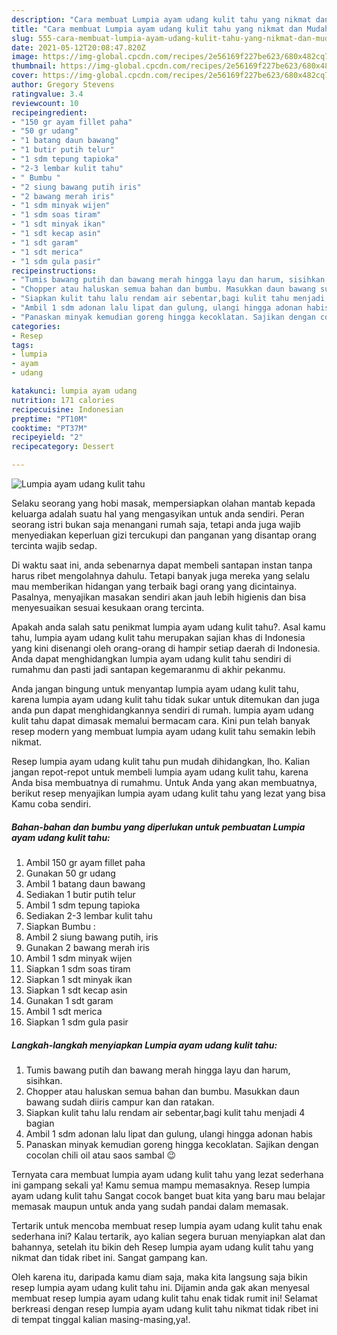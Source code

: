 ```yaml
---
description: "Cara membuat Lumpia ayam udang kulit tahu yang nikmat dan Mudah Dibuat"
title: "Cara membuat Lumpia ayam udang kulit tahu yang nikmat dan Mudah Dibuat"
slug: 555-cara-membuat-lumpia-ayam-udang-kulit-tahu-yang-nikmat-dan-mudah-dibuat
date: 2021-05-12T20:08:47.820Z
image: https://img-global.cpcdn.com/recipes/2e56169f227be623/680x482cq70/lumpia-ayam-udang-kulit-tahu-foto-resep-utama.jpg
thumbnail: https://img-global.cpcdn.com/recipes/2e56169f227be623/680x482cq70/lumpia-ayam-udang-kulit-tahu-foto-resep-utama.jpg
cover: https://img-global.cpcdn.com/recipes/2e56169f227be623/680x482cq70/lumpia-ayam-udang-kulit-tahu-foto-resep-utama.jpg
author: Gregory Stevens
ratingvalue: 3.4
reviewcount: 10
recipeingredient:
- "150 gr ayam fillet paha"
- "50 gr udang"
- "1 batang daun bawang"
- "1 butir putih telur"
- "1 sdm tepung tapioka"
- "2-3 lembar kulit tahu"
- " Bumbu "
- "2 siung bawang putih iris"
- "2 bawang merah iris"
- "1 sdm minyak wijen"
- "1 sdm soas tiram"
- "1 sdt minyak ikan"
- "1 sdt kecap asin"
- "1 sdt garam"
- "1 sdt merica"
- "1 sdm gula pasir"
recipeinstructions:
- "Tumis bawang putih dan bawang merah hingga layu dan harum, sisihkan."
- "Chopper atau haluskan semua bahan dan bumbu. Masukkan daun bawang sudah diiris campur kan dan ratakan."
- "Siapkan kulit tahu lalu rendam air sebentar,bagi kulit tahu menjadi 4 bagian"
- "Ambil 1 sdm adonan lalu lipat dan gulung, ulangi hingga adonan habis"
- "Panaskan minyak kemudian goreng hingga kecoklatan. Sajikan dengan cocolan chili oil atau saos sambal 😉"
categories:
- Resep
tags:
- lumpia
- ayam
- udang

katakunci: lumpia ayam udang 
nutrition: 171 calories
recipecuisine: Indonesian
preptime: "PT10M"
cooktime: "PT37M"
recipeyield: "2"
recipecategory: Dessert

---
```



![Lumpia ayam udang kulit tahu](https://img-global.cpcdn.com/recipes/2e56169f227be623/680x482cq70/lumpia-ayam-udang-kulit-tahu-foto-resep-utama.jpg)

Selaku seorang yang hobi masak, mempersiapkan olahan mantab kepada keluarga adalah suatu hal yang mengasyikan untuk anda sendiri. Peran seorang istri bukan saja menangani rumah saja, tetapi anda juga wajib menyediakan keperluan gizi tercukupi dan panganan yang disantap orang tercinta wajib sedap.

Di waktu  saat ini, anda sebenarnya dapat membeli santapan instan tanpa harus ribet mengolahnya dahulu. Tetapi banyak juga mereka yang selalu mau memberikan hidangan yang terbaik bagi orang yang dicintainya. Pasalnya, menyajikan masakan sendiri akan jauh lebih higienis dan bisa menyesuaikan sesuai kesukaan orang tercinta. 



Apakah anda salah satu penikmat lumpia ayam udang kulit tahu?. Asal kamu tahu, lumpia ayam udang kulit tahu merupakan sajian khas di Indonesia yang kini disenangi oleh orang-orang di hampir setiap daerah di Indonesia. Anda dapat menghidangkan lumpia ayam udang kulit tahu sendiri di rumahmu dan pasti jadi santapan kegemaranmu di akhir pekanmu.

Anda jangan bingung untuk menyantap lumpia ayam udang kulit tahu, karena lumpia ayam udang kulit tahu tidak sukar untuk ditemukan dan juga anda pun dapat menghidangkannya sendiri di rumah. lumpia ayam udang kulit tahu dapat dimasak memalui bermacam cara. Kini pun telah banyak resep modern yang membuat lumpia ayam udang kulit tahu semakin lebih nikmat.

Resep lumpia ayam udang kulit tahu pun mudah dihidangkan, lho. Kalian jangan repot-repot untuk membeli lumpia ayam udang kulit tahu, karena Anda bisa membuatnya di rumahmu. Untuk Anda yang akan membuatnya, berikut resep menyajikan lumpia ayam udang kulit tahu yang lezat yang bisa Kamu coba sendiri.

<!--inarticleads1-->

##### Bahan-bahan dan bumbu yang diperlukan untuk pembuatan Lumpia ayam udang kulit tahu:

1. Ambil 150 gr ayam fillet paha
1. Gunakan 50 gr udang
1. Ambil 1 batang daun bawang
1. Sediakan 1 butir putih telur
1. Ambil 1 sdm tepung tapioka
1. Sediakan 2-3 lembar kulit tahu
1. Siapkan  Bumbu :
1. Ambil 2 siung bawang putih, iris
1. Gunakan 2 bawang merah iris
1. Ambil 1 sdm minyak wijen
1. Siapkan 1 sdm soas tiram
1. Siapkan 1 sdt minyak ikan
1. Siapkan 1 sdt kecap asin
1. Gunakan 1 sdt garam
1. Ambil 1 sdt merica
1. Siapkan 1 sdm gula pasir




<!--inarticleads2-->

##### Langkah-langkah menyiapkan Lumpia ayam udang kulit tahu:

1. Tumis bawang putih dan bawang merah hingga layu dan harum, sisihkan.
1. Chopper atau haluskan semua bahan dan bumbu. Masukkan daun bawang sudah diiris campur kan dan ratakan.
1. Siapkan kulit tahu lalu rendam air sebentar,bagi kulit tahu menjadi 4 bagian
1. Ambil 1 sdm adonan lalu lipat dan gulung, ulangi hingga adonan habis
1. Panaskan minyak kemudian goreng hingga kecoklatan. Sajikan dengan cocolan chili oil atau saos sambal 😉




Ternyata cara membuat lumpia ayam udang kulit tahu yang lezat sederhana ini gampang sekali ya! Kamu semua mampu memasaknya. Resep lumpia ayam udang kulit tahu Sangat cocok banget buat kita yang baru mau belajar memasak maupun untuk anda yang sudah pandai dalam memasak.

Tertarik untuk mencoba membuat resep lumpia ayam udang kulit tahu enak sederhana ini? Kalau tertarik, ayo kalian segera buruan menyiapkan alat dan bahannya, setelah itu bikin deh Resep lumpia ayam udang kulit tahu yang nikmat dan tidak ribet ini. Sangat gampang kan. 

Oleh karena itu, daripada kamu diam saja, maka kita langsung saja bikin resep lumpia ayam udang kulit tahu ini. Dijamin anda gak akan menyesal membuat resep lumpia ayam udang kulit tahu enak tidak rumit ini! Selamat berkreasi dengan resep lumpia ayam udang kulit tahu nikmat tidak ribet ini di tempat tinggal kalian masing-masing,ya!.

